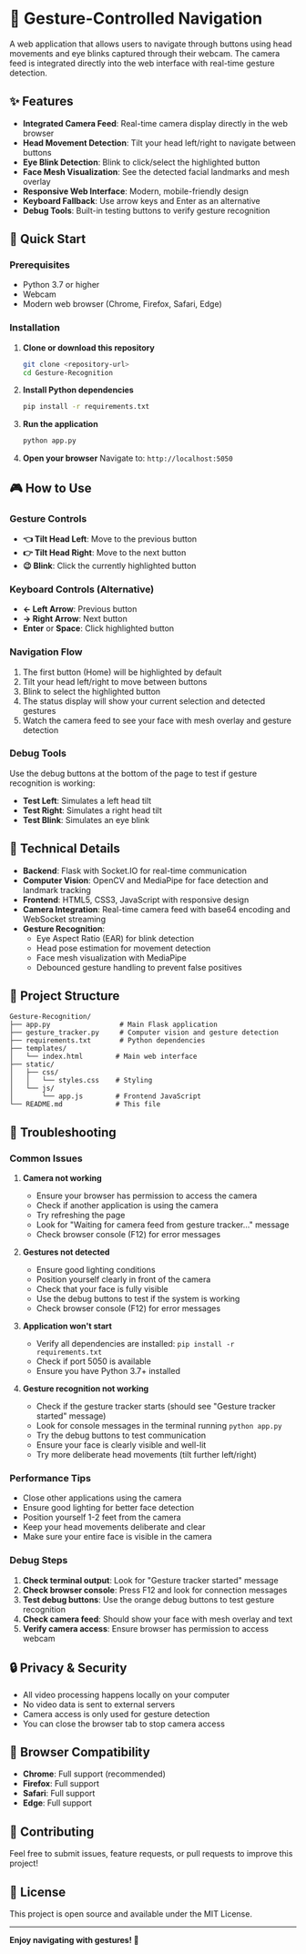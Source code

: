# 🎯 Gesture-Controlled Navigation

A web application that allows users to navigate through buttons using head movements and eye blinks captured through their webcam. The camera feed is integrated directly into the web interface with real-time gesture detection.

## ✨ Features

- **Integrated Camera Feed**: Real-time camera display directly in the web browser
- **Head Movement Detection**: Tilt your head left/right to navigate between buttons
- **Eye Blink Detection**: Blink to click/select the highlighted button
- **Face Mesh Visualization**: See the detected facial landmarks and mesh overlay
- **Responsive Web Interface**: Modern, mobile-friendly design
- **Keyboard Fallback**: Use arrow keys and Enter as an alternative
- **Debug Tools**: Built-in testing buttons to verify gesture recognition

## 🚀 Quick Start

### Prerequisites

- Python 3.7 or higher
- Webcam
- Modern web browser (Chrome, Firefox, Safari, Edge)

### Installation

1. **Clone or download this repository**
   ```bash
   git clone <repository-url>
   cd Gesture-Recognition
   ```

2. **Install Python dependencies**
   ```bash
   pip install -r requirements.txt
   ```

3. **Run the application**
   ```bash
   python app.py
   ```

4. **Open your browser**
   Navigate to: `http://localhost:5050`

## 🎮 How to Use

### Gesture Controls

- **👈 Tilt Head Left**: Move to the previous button
- **👉 Tilt Head Right**: Move to the next button  
- **😉 Blink**: Click the currently highlighted button

### Keyboard Controls (Alternative)

- **← Left Arrow**: Previous button
- **→ Right Arrow**: Next button
- **Enter** or **Space**: Click highlighted button

### Navigation Flow

1. The first button (Home) will be highlighted by default
2. Tilt your head left/right to move between buttons
3. Blink to select the highlighted button
4. The status display will show your current selection and detected gestures
5. Watch the camera feed to see your face with mesh overlay and gesture detection

### Debug Tools

Use the debug buttons at the bottom of the page to test if gesture recognition is working:
- **Test Left**: Simulates a left head tilt
- **Test Right**: Simulates a right head tilt  
- **Test Blink**: Simulates an eye blink

## 🔧 Technical Details

- **Backend**: Flask with Socket.IO for real-time communication
- **Computer Vision**: OpenCV and MediaPipe for face detection and landmark tracking
- **Frontend**: HTML5, CSS3, JavaScript with responsive design
- **Camera Integration**: Real-time camera feed with base64 encoding and WebSocket streaming
- **Gesture Recognition**: 
  - Eye Aspect Ratio (EAR) for blink detection
  - Head pose estimation for movement detection
  - Face mesh visualization with MediaPipe
  - Debounced gesture handling to prevent false positives

## 📁 Project Structure

```
Gesture-Recognition/
├── app.py                 # Main Flask application
├── gesture_tracker.py     # Computer vision and gesture detection
├── requirements.txt       # Python dependencies
├── templates/
│   └── index.html        # Main web interface
├── static/
│   ├── css/
│   │   └── styles.css    # Styling
│   └── js/
│       └── app.js        # Frontend JavaScript
└── README.md             # This file
```

## 🐛 Troubleshooting

### Common Issues

1. **Camera not working**
   - Ensure your browser has permission to access the camera
   - Check if another application is using the camera
   - Try refreshing the page
   - Look for "Waiting for camera feed from gesture tracker..." message
   - Check browser console (F12) for error messages

2. **Gestures not detected**
   - Ensure good lighting conditions
   - Position yourself clearly in front of the camera
   - Check that your face is fully visible
   - Use the debug buttons to test if the system is working
   - Check browser console (F12) for error messages

3. **Application won't start**
   - Verify all dependencies are installed: `pip install -r requirements.txt`
   - Check if port 5050 is available
   - Ensure you have Python 3.7+ installed

4. **Gesture recognition not working**
   - Check if the gesture tracker starts (should see "Gesture tracker started" message)
   - Look for console messages in the terminal running `python app.py`
   - Try the debug buttons to test communication
   - Ensure your face is clearly visible and well-lit
   - Try more deliberate head movements (tilt further left/right)

### Performance Tips

- Close other applications using the camera
- Ensure good lighting for better face detection
- Position yourself 1-2 feet from the camera
- Keep your head movements deliberate and clear
- Make sure your entire face is visible in the camera

### Debug Steps

1. **Check terminal output**: Look for "Gesture tracker started" message
2. **Check browser console**: Press F12 and look for connection messages
3. **Test debug buttons**: Use the orange debug buttons to test gesture recognition
4. **Check camera feed**: Should show your face with mesh overlay and text
5. **Verify camera access**: Ensure browser has permission to access webcam

## 🔒 Privacy & Security

- All video processing happens locally on your computer
- No video data is sent to external servers
- Camera access is only used for gesture detection
- You can close the browser tab to stop camera access

## 📱 Browser Compatibility

- **Chrome**: Full support (recommended)
- **Firefox**: Full support
- **Safari**: Full support
- **Edge**: Full support

## 🤝 Contributing

Feel free to submit issues, feature requests, or pull requests to improve this project!

## 📄 License

This project is open source and available under the MIT License.

---

**Enjoy navigating with gestures! 🎉** 
